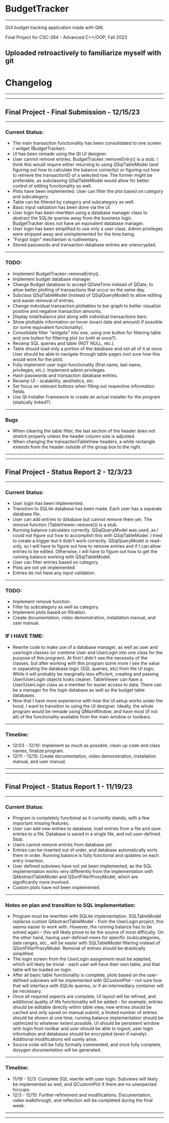 # BudgetTracker
---
GUI budget tracking application made with Qt6.

Final Project for CSC-284 - Advanced C++/OOP, Fall 2023

Uploaded retroactively to familiarize myself with git
---

# Changelog 

---
---
## Final Project - Final Submission - 12/15/23

---
### Current Status:

- The main transaction functionality has been consolidated to one screen / widget (BudgetTracker).
- UI has been remade using the Qt UI designer.
- User cannot remove entries. BudgetTracker::removeEntry() is a stub. I think this would require either returning to using QSqlTableModel (and figuring out how to calculate the balance correctly) or figuring out how to retrieve the transactionID of a selected row. The former might be preferable, as subclassing QSqlTableModel would allow for better control of editing functionality as well. 
- Plots have been implemented. User can filter the plot based on category and subcategory.
- Table can be filtered by category and subcategory as well. 
- Basic input validation has been done via the UI.
- User login has been rewritten using a database manager class to abstract the SQLite queries away from the business logic. BudgetTracker does not have an equivalent database manager.
- User login has been simplified to use only a user class. Admin privileges were stripped away and unimplemented for the time being.
- "Forgot login" mechanism is rudimentary. 
- Stored passwords and transaction database entries are unencrypted.

---
### TODO:

- Implement BudgetTracker::removeEntry().
- Implement budget database manager.
- Change Budget database to accept QDateTime instead of QDate, to allow better plotting of transactions that occur on the same day.
- Subclass QSqlTableModel (instead of QSqlQueryModel) to allow editing and easier removal of entries. 
- Change individual transaction plottables to bar graph to better visualize positive and negative transaction amounts.
- Display total/balance plot along with individual transactions bars.
- Show plottable information on hover (exact date and amount) if possible (or some equivalent functionality).
- Consolidate filter "widgets" into one, using one button for filtering table and one button for filtering plot (or both at once?).
- Revamp SQL queries and table (NOT NULL, etc.).
- Table should load only a portion of the database and not all of it at once. User should be able to navigate through table pages (not sure how this would work for the plot).  
- Fully implement user login functionality (first name, last name, privileges, etc.). Implement admin privileges.
- Hash passwords and transaction database entries.
- Revamp UI - scalability, aesthetics, etc.
- Set focus on relevant buttons when filling out respective information fields.
- Use Qt Installer Framework to create an actual installer for the program (statically linked?). 

---
### Bugs

- When clearing the table filter, the last section of the header does not stretch properly unless the header column size is adjusted.
- When changing the transactionTableView headers, a white rectangle extends from the header outside of the group box to the right.

---
--- 
## Final Project - Status Report 2 - 12/3/23

---
### Current Status:

- User login has been implemented.
- Transition to SQLite database has been made. Each user has a separate database file.
- User can add entries to database but cannot remove them yet. The remove function (TableViewer::remove()) is a stub.
- Running balance calculates correctly. QSqlQueryModel was used, as I could not figure out how to accomplish this with QSqlTableModel. I tried to create a trigger but it didn't work correctly. QSqlQueryModel is read-only, so I will have  to figure out how to remove entries and if I can allow entries to be edited.  Otherwise, I will have to figure out how to get the running balance working  with QSqlTableModel.
- User can filter entries based on category.
- Plots are not yet implemented.
- Entries do not have any input validation.

---
### TODO:

- Implement remove function.
- Filter by subcategory as well as category.
- Implement plots based on filtration.
- Create documentation, video demonstration, installation manual, and user manual.

### IF I HAVE TIME:

- Rewrite code to make use of a database manager, as well as user and userlogin  classes (or combine User and UserLogin into one class for the purpose of this  program). At first I didn't see the necessity of the classes, but after working  with this program some more I see the value in separating the database logic  (SQL queries, etc) from the UI logic. While it will probably be marginally less efficient, creating and passing User/UserLogin objects looks cleaner. TableViewer can have a User/UserLogin class as a member for easier access to data. There can  be a manager for the login database as well as the budget table databases.
- Now that I have more experience with how the UI setup works under the hood, I  want to transition to using the UI designer. Ideally, the whole program would  be remade using QMainWindow, and have most (if not all) of the functionality available from the main window or toolbars.

---
### Timeline:

- 12/03 - 12/10: Implement as much as possible, clean up code and class names,  finalize program.
- 12/11 - 12/15: Create documentation, video demonstration, installation manual, and user manual.

---
---
## Final Project - Status Report 1  - 11/19/23

---
### Current Status:

- Program is completely functional as it currently stands, with a few important missing features. 
- User can add new entries to database, load entries from a file and save entries to a file.  Database is saved in a single file, and not user-defined. Stub.
- Users cannot remove entries from database yet. 
- Entries can be inserted out of order, and database automatically sorts them in order. Running balance is fully functional and updates on each entry insertion. 
- User defined subviews have not yet been implemented, as the SQL implementation works very differently from the implementation with QAbstractTableModel and QSortFilterProxyModel, which are significantly more involved.
- Custom plots have not been implemented. 

---
### Notes on plan and transition to SQL implementation:

- Program must be rewritten with SQLite implementation. SQLTableModel replaces custom QAbstractTableModel - from the UserLogin project, this seems easier to work with. However, the running balance has to be solved again - this will likely prove to be the source of most difficulty. On the other hand, having user-defined views for specific (sub)categories, date ranges, etc., will be easier with SQLTableModel filtering instead of QSortFilterProxyModel. Removal of entries should be drastically simplified.
- The login screen from the UserLogin assignment must be adapted, which will likely be trivial - each user will have their own table, and that table will be loaded on login. 
- After all basic table functionality is complete, plots based on the user-defined subviews will be implemented with QCustomPlot - not sure how that will interface with SQLite queries, or if an intermediary container will be necessary.
- Once all required aspects are complete, UI layout will be refined, and additional quality of life functionality will be added - for example, entries should be editable directly within table view, new entries should be cached and only  saved on manual submit, a limited number of entries should be shown at one time, running balance implementation should  be optimized to whatever extent possible, UI should be persistent window with login from toolbar and user should be able to logout, user login information and databases should be encrypted (even if naively). Additional modifications will surely arise. 
- Source code will be fully formally commented, and once fully complete, doxygen documentation will be generated.

---
### Timeline:

- 11/19 - 12/3: Complete SQL rewrite with user login. Subviews will likely be implemented as well, and QCustomPlot if there are no unexpected hiccups.
- 12/3 - 12/15: Further refinement and modifications. Documentation, video walkthrough, and reflection will be completed during the final week. 
---
--- 
